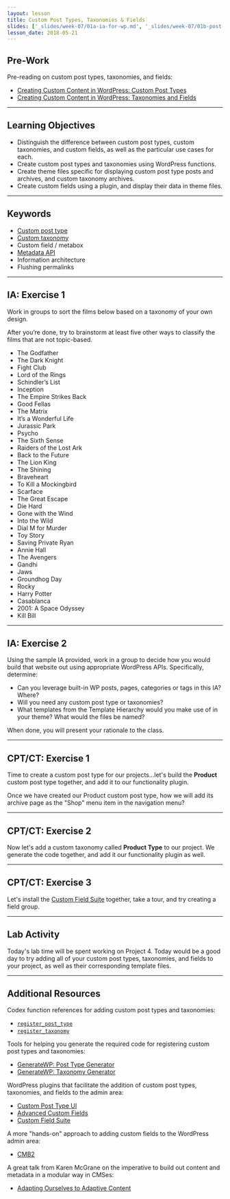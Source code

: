 ```yaml
---
layout: lesson
title: Custom Post Types, Taxonomies & Fields
slides: ['_slides/week-07/01a-ia-for-wp.md', '_slides/week-07/01b-post-types-taxonomies-fields.md']
lesson_date: 2018-05-21
---
```


## Pre-Work

Pre-reading on custom post types, taxonomies, and fields:

* [Creating Custom Content in WordPress: Custom Post Types](http://premium.wpmudev.org/blog/creating-content-custom-post-types/)
* [Creating Custom Content in WordPress: Taxonomies and Fields](http://premium.wpmudev.org/blog/creating-content-taxonomies-and-fields/)

---

## Learning Objectives

* Distinguish the difference between custom post types, custom taxonomies, and custom fields, as well as the particular use cases for each.
* Create custom post types and taxonomies using WordPress functions.
* Create theme files specific for displaying custom post type posts and archives, and custom taxonomy archives.
* Create custom fields using a plugin, and display their data in theme files.

---

## Keywords

* [Custom post type](https://codex.wordpress.org/Post_Types)
* [Custom taxonomy](https://codex.wordpress.org/Taxonomies)
* Custom field / metabox
* [Metadata API](https://codex.wordpress.org/Metadata_API)
* Information architecture
* Flushing permalinks

---

## IA: Exercise 1

Work in groups to sort the films below based on a taxonomy of your own design.

After you’re done, try to brainstorm at least five other ways to classify the films that are not topic-based.

* The Godfather
* The Dark Knight
* Fight Club
* Lord of the Rings
* Schindler’s List
* Inception
* The Empire Strikes Back
* Good Fellas
* The Matrix
* It’s a Wonderful Life
* Jurassic Park
* Psycho
* The Sixth Sense
* Raiders of the Lost Ark
* Back to the Future
* The Lion King
* The Shining
* Braveheart
* To Kill a Mockingbird
* Scarface
* The Great Escape
* Die Hard
* Gone with the Wind
* Into the Wild
* Dial M for Murder
* Toy Story
* Saving Private Ryan
* Annie Hall
* The Avengers
* Gandhi
* Jaws
* Groundhog Day
* Rocky
* Harry Potter
* Casablanca
* 2001: A Space Odyssey
* Kill Bill

---

## IA: Exercise 2

Using the sample IA provided, work in a group to decide how you would build that website out using appropriate WordPress APIs. Specifically, determine:

* Can you leverage built-in WP posts, pages, categories or tags in this IA? Where?
* Will you need any custom post type or taxonomies?
* What templates from the Template Hierarchy would you make use of in your theme? What would the files be named?

When done, you will present your rationale to the class.

---

## CPT/CT: Exercise 1

Time to create a custom post type for our projects...let's build the **Product** custom post type together, and add it to our functionality plugin.

Once we have created our Product custom post type, how we will add its archive page as the "Shop" menu item in the navigation menu?

---

## CPT/CT: Exercise 2

Now let's add a custom taxonomy called **Product Type** to our project. We generate the code together, and add it our functionality plugin as well.

---

## CPT/CT: Exercise 3

Let's install the [Custom Field Suite](https://en-ca.wordpress.org/plugins/custom-field-suite/) together, take a tour, and try creating a field group.

---

## Lab Activity

Today's lab time will be spent working on Project 4. Today would be a good day to try adding all of your custom post types, taxonomies, and fields to your project, as well as their corresponding template files.

---

## Additional Resources

Codex function references for adding custom post types and taxonomies:

* [`register_post_type`](https://codex.wordpress.org/Function_Reference/register_post_type)
* [`register_taxonomy`](https://codex.wordpress.org/Function_Reference/register_taxonomy)

Tools for helping you generate the required code for registering custom post types and taxonomies:

* [GenerateWP: Post Type Generator](https://generatewp.com/post-type/)
* [GenerateWP: Taxonomy Generator](https://generatewp.com/taxonomy/)

WordPress plugins that facilitate the addition of custom post types, taxonomies, and fields to the admin area:

* [Custom Post Type UI](https://wordpress.org/plugins/custom-post-type-ui/)
* [Advanced Custom Fields](https://en-ca.wordpress.org/plugins/advanced-custom-fields/)
* [Custom Field Suite](https://en-ca.wordpress.org/plugins/custom-field-suite/)

A more "hands-on" approach to adding custom fields to the WordPress admin area:

* [CMB2](https://github.com/WebDevStudios/cmb2)

A great talk from Karen McGrane on the imperative to build out content and metadata in a modular way in CMSes:

* [Adapting Ourselves to Adaptive Content](https://karenmcgrane.com/2012/09/04/adapting-ourselves-to-adaptive-content-video-slides-and-transcript-oh-my/)

